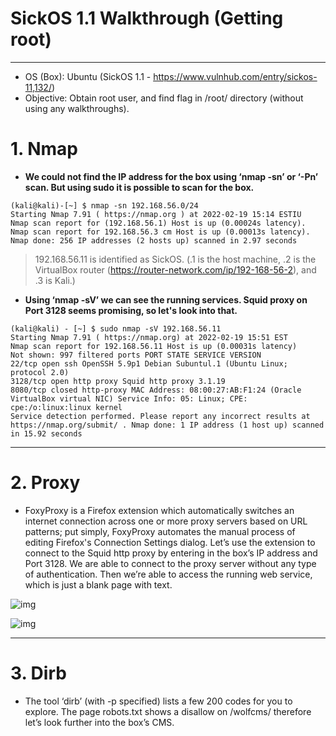 # SickOS 1.1 Walkthrough (Getting root)
-----------------------------------------
- OS (Box): Ubuntu (SickOS 1.1 - https://www.vulnhub.com/entry/sickos-11,132/)
- Objective: Obtain root user, and find flag in /root/ directory (without using any walkthroughs).


# 1. Nmap
- **We could not find the IP address for the box using ‘nmap -sn’ or ‘-Pn’ scan. But using sudo it is possible to scan for the box.**
```
(kali@kali)-[~] $ nmap -sn 192.168.56.0/24 
Starting Nmap 7.91 ( https://nmap.org ) at 2022-02-19 15:14 ESTIU 
Nmap scan report for (192.168.56.1) Host is up (0.00024s latency). 
Nmap scan report for 192.168.56.3 cm Host is up (0.00013s latency). Nmap done: 256 IP addresses (2 hosts up) scanned in 2.97 seconds
```
  > 192.168.56.11 is identified as SickOS. (.1 is the host machine, .2 is the VirtualBox router (https://router-network.com/ip/192-168-56-2), and .3 is Kali.)

- **Using ‘nmap -sV’ we can see the running services. Squid proxy on Port 3128 seems promising, so let's look into that.**

```
(kali@kali) - [~] $ sudo nmap -sV 192.168.56.11 
Starting Nmap 7.91 ( https://nmap.org) at 2022-02-19 15:51 EST 
Nmap scan report for 192.168.56.11 Host is up (0.00031s latency) 
Not shown: 997 filtered ports PORT STATE SERVICE VERSION 
22/tcp open ssh OpenSSH 5.9p1 Debian Subuntul.1 (Ubuntu Linux; protocol 2.0) 
3128/tcp open http proxy Squid http proxy 3.1.19 
8080/tcp closed http-proxy MAC Address: 08:00:27:AB:F1:24 (Oracle VirtualBox virtual NIC) Service Info: 05: Linux; CPE: cpe:/o:linux:linux kernel
Service detection performed. Please report any incorrect results at https://nmap.org/submit/ . Nmap done: 1 IP address (1 host up) scanned in 15.92 seconds
```
-----------------------------------------
# 2. Proxy
- FoxyProxy is a Firefox extension which automatically switches an internet connection across one or more proxy servers based on URL patterns; put simply, FoxyProxy automates the manual process of editing Firefox's Connection Settings dialog.
Let’s use the extension to connect to the Squid http proxy by entering in the box’s IP address and Port 3128. We are able to connect to the proxy server without any type of authentication. Then we’re able to access the running web service, which is just a blank page with text.


![img](https://i.ibb.co/xMzxv0t/Screenshot-2.png)

![img](https://i.ibb.co/dM4qF3n/Screenshot-1.png)

-----------------------------------------

# 3. Dirb
- The tool ‘dirb’ (with -p specified) lists a few 200 codes for you to explore. The page robots.txt shows a disallow on /wolfcms/ therefore let’s look further into the box’s CMS. 
